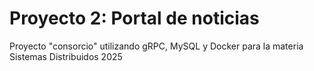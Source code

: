 # Proyecto 2: Portal de noticias
Proyecto "consorcio" utilizando gRPC, MySQL y Docker para la materia Sistemas Distribuidos 2025

